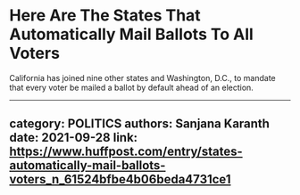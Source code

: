 # Here Are The States That Automatically Mail Ballots To All Voters

California has joined nine other states and Washington, D.C., to mandate that every voter be mailed a ballot by default ahead of an election.

---
category: POLITICS
authors: Sanjana Karanth
date: 2021-09-28
link: https://www.huffpost.com/entry/states-automatically-mail-ballots-voters_n_61524bfbe4b06beda4731ce1
---
